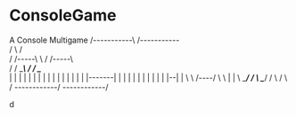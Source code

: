 # ConsoleGame
A Console Multigame
       /-----------\           /-----------\
      /             \         /             \
     /    /-----\    \       /    /-----\    \
    /    /       \____\     /    /       \____\
   |    |                  |    |
   |    |                  |    |
   |    |                  |    |
   |    |                  |    |     |-------|
   |    |                  |    |     |       |
   |    |                  |    |     |--|    |
   \    \        /----/     \    \       |    |
    \    \______/    /       \    \______/    /
     \              /         \              /
      \------------/           \------------/
      
d
